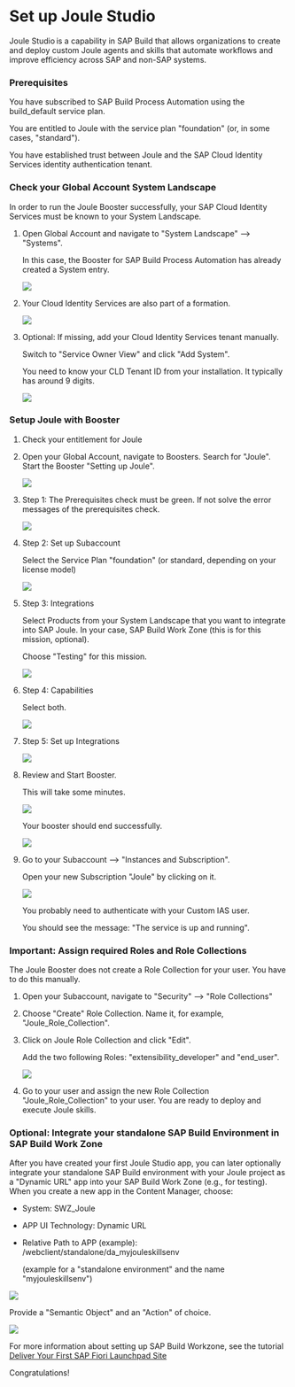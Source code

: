 # Set up Joule Studio

Joule Studio is a capability in SAP Build that allows organizations to create and deploy custom Joule agents and skills that automate workflows and improve efficiency across SAP and non-SAP systems.

### Prerequisites

You have subscribed to SAP Build Process Automation using the build_default service plan.

You are entitled to Joule with the service plan "foundation" (or, in some cases, "standard").

You have established trust between Joule and the SAP Cloud Identity Services identity authentication tenant.


### Check your Global Account System Landscape

In order to run the Joule Booster successfully, your SAP Cloud Identity Services must be known to your System Landscape.

1. Open Global Account and navigate to "System Landscape" --> "Systems".

    In this case, the Booster for SAP Build Process Automation has already created a System entry.

    ![](images/05_setupjoule_system_01_systems.png)

2. Your Cloud Identity Services are also part of a formation.

    ![](images/05_setupjoule_system_02_formations.png)

3. Optional: If missing, add your Cloud Identity Services tenant manually.

    Switch to "Service Owner View" and click "Add System". 

    You need to know your CLD Tenant ID from your installation. It typically has around 9 digits.

    ![](images/05_setupjoule_system_03_addmanually.png)


### Setup Joule with Booster 

1. Check your entitlement for Joule

2. Open your Global Account, navigate to Boosters. Search for "Joule". Start the Booster "Setting up Joule".

    ![](images/05_setupjoule_booster_00_.png)

3. Step 1: The Prerequisites check must be green. If not solve the error messages of the prerequisites check.

    ![](images/05_setupjoule_booster_01_prer.png)

4. Step 2: Set up Subaccount

    Select the Service Plan "foundation" (or standard, depending on your license model)

    ![](images/05_setupjoule_booster_02_plan.png)

5. Step 3: Integrations

    Select Products from your System Landscape that you want to integrate into SAP Joule. In your case, SAP Build Work Zone (this is for this mission, optional).

    Choose "Testing" for this mission.

    ![](images/05_setupjoule_booster_03_select.png)

6. Step 4: Capabilities

    Select both. 

    ![](images/05_setupjoule_booster_04_capa.png)

7. Step 5: Set up Integrations

    ![](images/05_setupjoule_booster_05_setupi.png)

8. Review and Start Booster.

    This will take some minutes.

    ![](images/05_setupjoule_booster_06_review.png)

    Your booster should end successfully.

    ![](images/05_setupjoule_booster_07_success.png)

9. Go to your Subaccount --> "Instances and Subscription".

    Open your new Subscription "Joule" by clicking on it.
  
    ![](images/05_setupjoule_booster_08_runjoule.png)

    You probably need to authenticate with your Custom IAS user.

    You should see the message: "The service is up and running".


### Important: Assign required Roles and Role Collections

The Joule Booster does not create a Role Collection for your user. You have to do this manually.

1. Open your Subaccount, navigate to "Security" --> "Role Collections"

2. Choose "Create" Role Collection. Name it, for example, "Joule_Role_Collection".

3. Click on Joule Role Collection and click "Edit".

    Add the two following Roles: "extensibility_developer" and "end_user".

    ![](images/05_setupjoule_booster_09_addrc.png)

4. Go to your user and assign the new Role Collection "Joule_Role_Collection" to your user. You are ready to deploy  and execute Joule skills.


### Optional: Integrate your standalone SAP Build Environment in SAP Build Work Zone

After you have created your first Joule Studio app, you can later optionally integrate your standalone SAP Build environment with your Joule project as a "Dynamic URL" app into your SAP Build Work Zone (e.g., for testing). When you create a new app in the Content Manager, choose:

- System: SWZ_Joule
- APP UI Technology: Dynamic URL
- Relative Path to APP (example): /webclient/standalone/da_myjouleskillsenv

  (example for a "standalone environment" and the name "myjouleskillsenv")

![](images/2_setup_workzone_16_appintegration.png)
  
Provide a "Semantic Object" and an "Action" of choice.

![](images/2_setup_workzone_17_appintegration.png)

For more information about setting up SAP Build Workzone, see the tutorial [Deliver Your First SAP Fiori Launchpad Site](https://developers.sap.com/mission.cp-starter-digitalexp-portal.html)



Congratulations!


